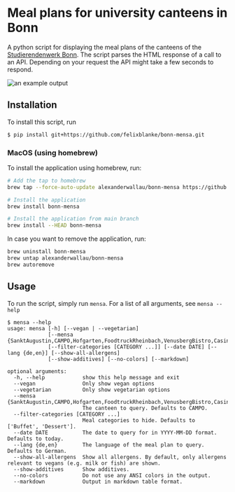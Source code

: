 # Meal plans for university canteens in Bonn

A python script for displaying the meal plans of the canteens of the [Studierendenwerk Bonn](https://www.studierendenwerk-bonn.de/).
The script parses the HTML response of a call to an API.
Depending on your request the API might take a few seconds to respond.


![an example output](images/bonn-mensa_example_output.png)


## Installation

To install this script, run
```sh
$ pip install git+https://github.com/felixblanke/bonn-mensa.git
```

### MacOS (using homebrew)

To install the application using homebrew, run:

```bash
# Add the tap to homebrew
brew tap --force-auto-update alexanderwallau/bonn-mensa https://github.com/alexanderwallau/bonn-mensa

# Install the application
brew install bonn-mensa

# Install the application from main branch
brew install --HEAD bonn-mensa 
```

In case you want to remove the application, run:

```bash
brew uninstall bonn-mensa
brew untap alexanderwallau/bonn-mensa
brew autoremove
```

## Usage

To run the script, simply run `mensa`. For a list of all arguments, see `mensa --help`
```
$ mensa --help
usage: mensa [-h] [--vegan | --vegetarian]
             [--mensa {SanktAugustin,CAMPO,Hofgarten,FoodtruckRheinbach,VenusbergBistro,CasinoZEF/ZEI,Foodtruck}]
             [--filter-categories [CATEGORY ...]] [--date DATE] [--lang {de,en}] [--show-all-allergens]
             [--show-additives] [--no-colors] [--markdown]

optional arguments:
  -h, --help            show this help message and exit
  --vegan               Only show vegan options
  --vegetarian          Only show vegetarian options
  --mensa {SanktAugustin,CAMPO,Hofgarten,FoodtruckRheinbach,VenusbergBistro,CasinoZEF/ZEI,Foodtruck}
                        The canteen to query. Defaults to CAMPO.
  --filter-categories [CATEGORY ...]
                        Meal categories to hide. Defaults to ['Buffet', 'Dessert'].
  --date DATE           The date to query for in YYYY-MM-DD format. Defaults to today.
  --lang {de,en}        The language of the meal plan to query. Defaults to German.
  --show-all-allergens  Show all allergens. By default, only allergens relevant to vegans (e.g. milk or fish) are shown.
  --show-additives      Show additives.
  --no-colors           Do not use any ANSI colors in the output.
  --markdown            Output in markdown table format.
```
